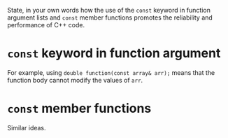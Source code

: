 State, in your own words how the use of the `const` keyword in function argument lists and `const` member functions promotes the reliability and performance of C++ code.

# `const` keyword in function argument

For example, using `double function(const array& arr);` means that the function body cannot modify the values of `arr`.

# `const` member functions

Similar ideas.
